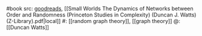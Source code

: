#book 
src: [goodreads](https://www.goodreads.com/book/show/373169.Small_Worlds), [[Small Worlds The Dynamics of Networks between Order and Randomness (Princeton Studies in Complexity) (Duncan J. Watts) (Z-Library).pdf|local]] 
#: [[random graph theory]], [[graph theory]] 
@: [[Duncan Watts]] 

